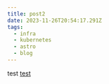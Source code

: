 ```yaml
---
title: post2
date: 2023-11-26T20:54:17.291Z
tags:
  - infra
  - kubernetes
  - astro
  - blog
---
```


test [test](hello-world)
